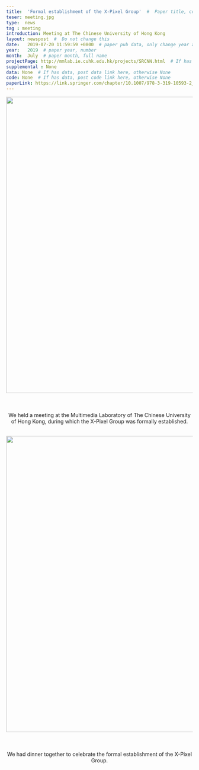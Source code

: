 ```yaml
---
title:  'Formal establishment of the X-Pixel Group'  #  Paper title, covered by ''
teser: meeting.jpg
type:  news
tag : meeting
introduction: Meeting at The Chinese University of Hong Kong
layout: newspost  #  Do not change this
date:   2019-07-20 11:59:59 +0800  # paper pub data, only change year and month according to this format
year:   2019  # paper year, number
month:  July  # paper month, full name
projectPage: http://mmlab.ie.cuhk.edu.hk/projects/SRCNN.html  # If has project page, link here, otherwise None
supplemental : None
data: None  # If has data, post data link here, otherwise None
code: None  # If has data, post code link here, otherwise None
paperLink: https://link.springer.com/chapter/10.1007/978-3-319-10593-2_13  # post paper pdf link here
---
```


<center><img src="http://xpixel.group/images/news/meeting.jpg" width = "800" height = "auto"  /></center>

&nbsp;
&nbsp;
<center>
<p style="font-size:20px;width:100%;text-align:left" >

We held a meeting at the Multimedia Laboratory of The Chinese University of Hong Kong, during which the X-Pixel Group was formally established.

</p>
</center>
&nbsp;
&nbsp;


<center><img src="http://xpixel.group/images/news/meeting_feast.jpg" width = "800" height = "auto"  /></center>

&nbsp;
<center>
<p style="font-size:20px;width:100%;text-align:left" >

We had dinner together to celebrate the formal establishment of the X-Pixel Group.

</p>
</center>
&nbsp;
